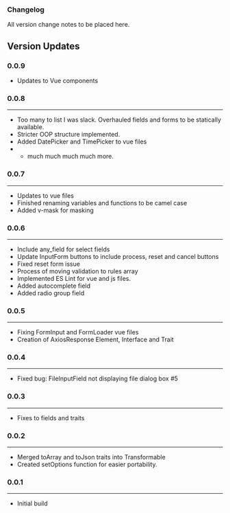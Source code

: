 ### Changelog

All version change notes to be placed here.


## Version Updates

### 0.0.9
- Updates to Vue components

### 0.0.8
---
-  Too many to list I was slack. Overhauled fields and forms to be statically available.
-  Stricter OOP structure implemented.
-  Added DatePicker and TimePicker to vue files
-  + much much much much more.


### 0.0.7
---
-  Updates to vue files
-  Finished renaming variables and functions to be camel case
-  Added v-mask for masking

### 0.0.6
---
-  Include any_field for select fields
-  Update InputForm buttons to include process, reset and cancel buttons
-  Fixed reset form issue
-  Process of moving validation to rules array
-  Implemented ES Lint for vue and js files.
-  Added autocomplete field
-  Added radio group field

### 0.0.5
---
-  Fixing FormInput and FormLoader vue files
-  Creation of AxiosResponse Element, Interface and Trait

### 0.0.4
---
-  Fixed bug: FileInputField not displaying file dialog box #5

### 0.0.3
---
- Fixes to fields and traits

### 0.0.2
---
- Merged toArray and toJson traits into Transformable
- Created setOptions function for easier portability.

### 0.0.1
---
- Initial build
